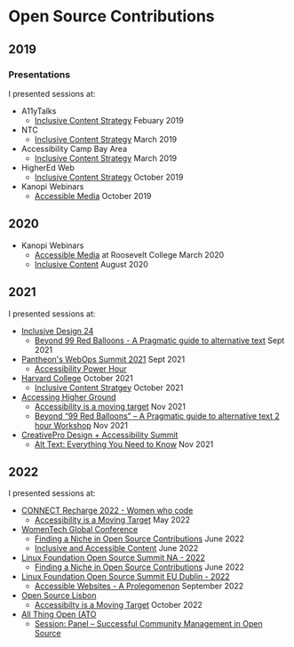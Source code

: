 # Open Source Contributions

## 2019

### Presentations
I presented sessions at:
 * A11yTalks
   * [Inclusive Content Strategy](https://groups.drupal.org/node/534761) Febuary 2019
 * NTC
   * [Inclusive Content Strategy](https://www.youtube.com/watch?v=-BWxtqXURGQ) March 2019
 * Accessibility Camp Bay Area
   * [Inclusive Content Strategy](http://www.accessibilitycampbay.org/2019talks.php) March 2019
 * HigherEd Web
   * [Inclusive Content Strategy](https://2019.highedweb.org/session/inclusive-content-strategy/) October 2019
 * Kanopi Webinars
   * [Accessible Media](https://www.youtube.com/watch?v=DxR3A-Se40c&t=1849s) October 2019


## 2020

 * Kanopi Webinars
   * [Accessible Media](https://www.youtube.com/watch?v=wl4NgIYEoxQ) at Roosevelt College March 2020
   * [Inclusive Content](https://www.youtube.com/channel/UCKsJvO3IocRkmvKRwTLU_ww) August 2020


## 2021

I presented sessions at:
 * [Inclusive Design 24](https://inclusivedesign24.org/2021/)
   * [Beyond 99 Red Balloons - A Pragmatic guide to alternative text](https://www.youtube.com/watch?v=dRlVASl7Bh0&list=PLn7dsvRdQEfFoUIFxtSsp8PjHm-glki1Z&index=4) Sept 2021
 * [Pantheon's WebOps Summit 2021](https://pantheon.io/webops21-content-hub) Sept 2021
   * [Accessibility Power Hour](https://pantheon.io/resources/accessibility-power-hour)
 * [Harvard College](https://college.harvard.edu/) October 2021
   * [Inclusive Content Stratgey](https://calendar.college.harvard.edu/event/inclusive_content) October 2021
 * [Accessing Higher Ground](https://accessinghigherground.org/)
   * [Accessibility is a moving target](https://accessinghigherground.org/accessibility-is-a-moving-target/) Nov 2021
   * [Beyond “99 Red Balloons” – A Pragmatic guide to alternative text 2 hour Workshop](https://accessinghigherground.org/beyond-99-red-balloons-a-pragmatic-guide-to-alternative-text/) Nov 2021
 * [CreativePro Design + Accessibility Summit](https://creativepro.com/design-accessibility-summit/)
   * [Alt Text: Everything You Need to Know](https://creativepro.com/design-accessibility-summit/#tve-jump-17b88b5aba1) Nov 2021

## 2022

I presented sessions at:
 * [CONNECT Recharge 2022 - Women who code](https://hopin.com/events/connect-recharge-2022/registration)
   * [Accessibility is a Moving Target](https://hopin.com/events/connect-recharge-2022) May 2022
 * [WomenTech Global Conference](https://www.womentech.net/?gclid=EAIaIQobChMInong_Yii9wIVETizAB11tAAREAAYASAAEgIoxvD_BwE)
   * [Finding a Niche in Open Source Contributions](https://www.womentech.net/?gclid=EAIaIQobChMInong_Yii9wIVETizAB11tAAREAAYASAAEgIoxvD_BwE) June 2022
   * [Inclusive and Accessible Content](https://www.womentech.net/?gclid=EAIaIQobChMInong_Yii9wIVETizAB11tAAREAAYASAAEgIoxvD_BwE) June 2022
 * [Linux Foundation Open Source Summit NA - 2022](https://events.linuxfoundation.org/open-source-summit-north-america/)
   * [Finding a Niche in Open Source Contributions](https://ossna2022.sched.com/event/11NjM?iframe=no) June 2022
 * [Linux Foundation Open Source Summit EU Dublin - 2022](https://events.linuxfoundation.org/open-source-summit-europe/program/schedule/)
   * [Accessible Websites - A Prolegomenon](https://sched.co/15z4j) September 2022
 * [Open Source Lisbon](https://opensourcelisbon.syone.com/)
   * [Accessibilty is a Moving Target](https://opensourcelisbon.syone.com/speakers) October 2022
  * [All Thing Open (ATO](https://2022.allthingsopen.org/)
    * [Session: Panel – Successful Community Management in Open Source](https://2022.allthingsopen.org/sessions/panel-successful-community-management-in-open-source/)
